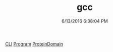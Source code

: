 ﻿---
title: gcc
date: 6/13/2016 6:38:04 PM
---

[CLI](T-gcc.CLI.html)
[Program](T-gcc.Program.html)
[ProteinDomain](T-gcc.ProteinDomain.html)
